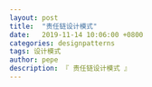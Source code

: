 ```yaml
---
layout: post
title:  "责任链设计模式"
date:   2019-11-14 10:06:00 +0800
categories: designpatterns
tags: 设计模式
author: pepe
description: 『 责任链设计模式 』
---
```






















